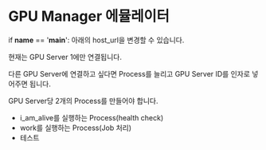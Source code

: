 # GPU Manager 에뮬레이터

if __name__ == '__main__': 아래의 host_url을 변경할 수 있습니다.

현재는 GPU Server 1에만 연결됩니다.

다른 GPU Server에 연결하고 싶다면 Process를 늘리고 GPU Server ID를 인자로 넣어주면 됩니다.

GPU Server당 2개의 Process를 만들어야 합니다.
- i_am_alive를 실행하는 Process(health check)
- work를 실행하는 Process(Job 처리)
- 테스트